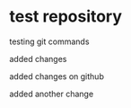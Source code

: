 # test repository
testing git commands


added changes

added changes on github

added another change
